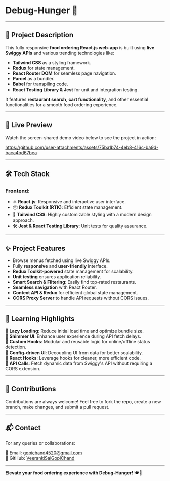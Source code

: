 # Debug-Hunger 🍔

---

## 🚀 **Project Description**
This fully responsive **food ordering React.js web-app** is built using **live Swiggy APIs** and various trending technologies like:
- **Tailwind CSS** as a styling framework.
- **Redux** for state management.
- **React Router DOM** for seamless page navigation.
- **Parcel** as a bundler.
- **Babel** for transpiling code.
- **React Testing Library & Jest** for unit and integration testing.

It features **restaurant search**, **cart functionality**, and other essential functionalities for a smooth food ordering experience.

---

## 🎥 Live Preview
Watch the screen-shared demo video below to see the project in action:

https://github.com/user-attachments/assets/75ba1b74-4eb8-416c-ba9d-baca4bd67bea

---

## 🛠️ Tech Stack
### **Frontend:**
- ⚛️ **React.js**: Responsive and interactive user interface.
- 📦 **Redux Toolkit (RTK)**: Efficient state management.
- 🌈 **Tailwind CSS**: Highly customizable styling with a modern design approach.
- 🛠 **Jest & React Testing Library**: Unit tests for quality assurance.

---

## ✨ **Project Features**
- Browse menus fetched using live Swiggy APIs.
- Fully **responsive** and **user-friendly** interface.
- **Redux Toolkit-powered** state management for scalability.
- **Unit testing** ensures application reliability.
- **Smart Search & Filtering**: Easily find top-rated restaurants.
- **Seamless navigation** with React Router.
- **Context API & Redux** for efficient global state management.
- **CORS Proxy Server** to handle API requests without CORS issues.

---

## 📌 **Learning Highlights**
🔹 **Lazy Loading**: Reduce initial load time and optimize bundle size.  
🔹 **Shimmer UI**: Enhance user experience during API fetch delays.  
🔹 **Custom Hooks**: Modular and reusable logic for online/offline status detection.  
🔹 **Config-driven UI**: Decoupling UI from data for better scalability.  
🔹 **React Hooks**: Leverage hooks for cleaner, more efficient code.  
🔹 **API Calls**: Fetch dynamic data from Swiggy's API without requiring a CORS extension.  

---


## 🤝 **Contributions**
Contributions are always welcome! Feel free to fork the repo, create a new branch, make changes, and submit a pull request.

---

## 📬 **Contact**
For any queries or collaborations:

📧 Email: gopichand4520@gmail.com  
🐙 GitHub: [VeerankiSaiGopiChand](https://github.com/VeerankiSaiGopiChand)

---

**Elevate your food ordering experience with Debug-Hunger!** 🍽️🚀
